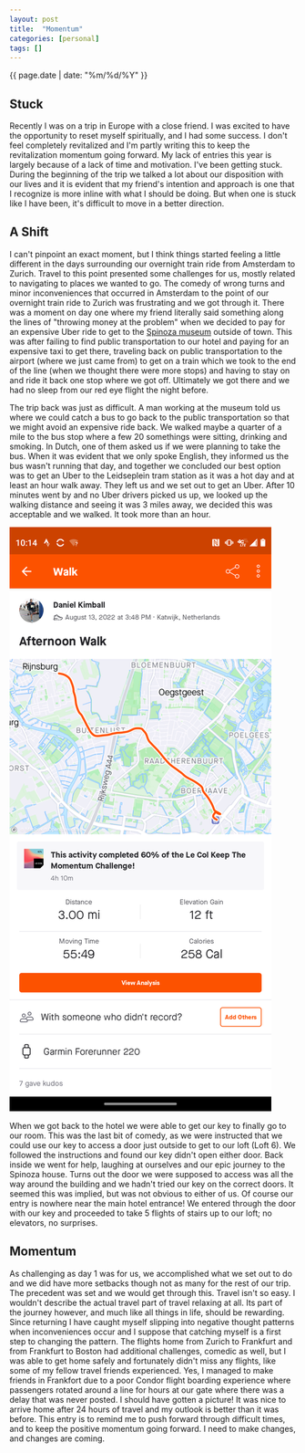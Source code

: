 ```yaml
---
layout: post
title:  "Momentum"
categories: [personal]
tags: []
---
```

{{ page.date | date: "%m/%d/%Y" }}
 
 
## Stuck
 
Recently I was on a trip in Europe with a close friend.  I was excited to have the opportunity to reset myself spiritually, and I had some success.  I don't feel completely revitalized and I'm partly writing this to keep the revitalization momentum going forward.  My lack of entries this year is largely because of a lack of time and motivation.  I've been getting stuck.  During the beginning of the trip we talked a lot about our disposition with our lives and it is evident that my friend's intention and approach is one that I recognize is more inline with what I should be doing.  But when one is stuck like I have been, it's difficult to move in a better direction.
 
## A Shift
 
I can't pinpoint an exact moment, but I think things started feeling a little different in the days surrounding our overnight train ride from Amsterdam to Zurich.  Travel to this point presented some challenges for us, mostly related to navigating to places we wanted to go.  The comedy of wrong turns and minor inconveniences that occurred in Amsterdam to the point of our overnight train ride to Zurich was frustrating and we got through it.  There was a moment on day one where my friend literally said something along the lines of "throwing money at the problem" when we decided to pay for an expensive Uber ride to get to the [Spinoza museum](https://spinozaweb.org/locations/6) outside of town.  This was after failing to find public transportation to our hotel and paying for an expensive taxi to get there, traveling back on public transportation to the airport (where we just came from) to get on a train which we took to the end of the line (when we thought there were more stops) and having to stay on and ride it back one stop where we got off.  Ultimately we got there and we had no sleep from our red eye flight the night before.  
 
The trip back was just as difficult.  A man working at the museum told us where we could catch a bus to go back to the public transportation so that we might avoid an expensive ride back.  We walked maybe a quarter of a mile to the bus stop where a few 20 somethings were sitting, drinking and smoking.  In Dutch, one of them asked us if we were planning to take the bus.  When it was evident that we only spoke English, they informed us the bus wasn't running that day, and together we concluded our best option was to get an Uber to the Leidseplein tram station as it was a hot day and at least an hour walk away.  They left us and we set out to get an Uber.  After 10 minutes went by and no Uber drivers picked us up, we looked up the walking distance and seeing it was 3 miles away, we decided this was acceptable and we walked.  It took more than an hour.
 
![the-walk](/assets/images/the-walk.jpg)
 
When we got back to the hotel we were able to get our key to finally go to our room.  This was the last bit of comedy, as we were instructed that we could use our key to access a door just outside to get to our loft (Loft 6).  We followed the instructions and found our key didn't open either door.  Back inside we went for help, laughing at ourselves and our epic journey to the Spinoza house.  Turns out the door we were supposed to access was all the way around the building and we hadn't tried our key on the correct doors.  It seemed this was implied, but was not obvious to either of us.  Of course our entry is nowhere near the main hotel entrance!  We entered through the door with our key and proceeded to take 5 flights of stairs up to our loft; no elevators, no surprises.
 
 
## Momentum
 
As challenging as day 1 was for us, we accomplished what we set out to do and we did have more setbacks though not as many for the rest of our trip.  The precedent was set and we would get through this.  Travel isn't so easy.  I wouldn't describe the actual travel part of travel relaxing at all.  Its part of the journey however, and much like all things in life, should be rewarding.  Since returning I have caught myself slipping into negative thought patterns when inconveniences occur and I suppose that catching myself is a first step to changing the pattern.  The flights home from Zurich to Frankfurt and from Frankfurt to Boston had additional challenges, comedic as well, but I was able to get home safely and fortunately didn't miss any flights, like some of my fellow travel friends experienced.  Yes, I managed to make friends in Frankfort due to a poor Condor flight boarding experience where passengers rotated around a line for hours at our gate where there was a delay that was never posted.  I should have gotten a picture!  It was nice to arrive home after 24 hours of travel and my outlook is better than it was before.  This entry is to remind me to push forward through difficult times, and to keep the positive momentum going forward.  I need to make changes, and changes are coming. 